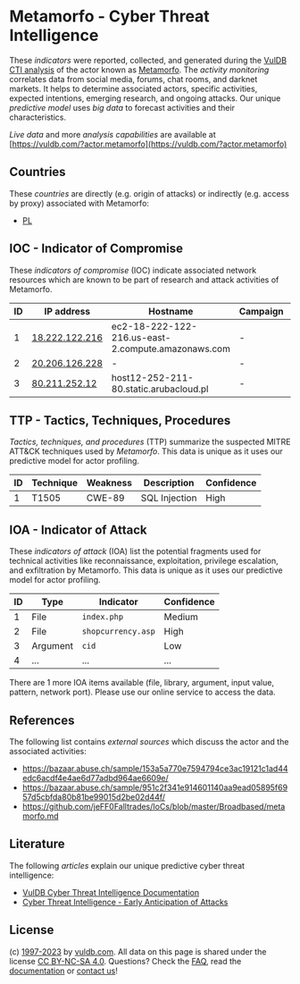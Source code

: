 # Metamorfo - Cyber Threat Intelligence

These _indicators_ were reported, collected, and generated during the [VulDB CTI analysis](https://vuldb.com/?kb.cti) of the actor known as [Metamorfo](https://vuldb.com/?actor.metamorfo). The _activity monitoring_ correlates data from social media, forums, chat rooms, and darknet markets. It helps to determine associated actors, specific activities, expected intentions, emerging research, and ongoing attacks. Our unique _predictive model_ uses _big data_ to forecast activities and their characteristics.

_Live data_ and more _analysis capabilities_ are available at [https://vuldb.com/?actor.metamorfo](https://vuldb.com/?actor.metamorfo)

## Countries

These _countries_ are directly (e.g. origin of attacks) or indirectly (e.g. access by proxy) associated with Metamorfo:

* [PL](https://vuldb.com/?country.pl)

## IOC - Indicator of Compromise

These _indicators of compromise_ (IOC) indicate associated network resources which are known to be part of research and attack activities of Metamorfo.

ID | IP address | Hostname | Campaign | Confidence
-- | ---------- | -------- | -------- | ----------
1 | [18.222.122.216](https://vuldb.com/?ip.18.222.122.216) | ec2-18-222-122-216.us-east-2.compute.amazonaws.com | - | Medium
2 | [20.206.126.228](https://vuldb.com/?ip.20.206.126.228) | - | - | High
3 | [80.211.252.12](https://vuldb.com/?ip.80.211.252.12) | host12-252-211-80.static.arubacloud.pl | - | High

## TTP - Tactics, Techniques, Procedures

_Tactics, techniques, and procedures_ (TTP) summarize the suspected MITRE ATT&CK techniques used by _Metamorfo_. This data is unique as it uses our predictive model for actor profiling.

ID | Technique | Weakness | Description | Confidence
-- | --------- | -------- | ----------- | ----------
1 | T1505 | CWE-89 | SQL Injection | High

## IOA - Indicator of Attack

These _indicators of attack_ (IOA) list the potential fragments used for technical activities like reconnaissance, exploitation, privilege escalation, and exfiltration by Metamorfo. This data is unique as it uses our predictive model for actor profiling.

ID | Type | Indicator | Confidence
-- | ---- | --------- | ----------
1 | File | `index.php` | Medium
2 | File | `shopcurrency.asp` | High
3 | Argument | `cid` | Low
4 | ... | ... | ...

There are 1 more IOA items available (file, library, argument, input value, pattern, network port). Please use our online service to access the data.

## References

The following list contains _external sources_ which discuss the actor and the associated activities:

* https://bazaar.abuse.ch/sample/153a5a770e7594794ce3ac19121c1ad44edc6acdf4e4ae6d77adbd964ae6609e/
* https://bazaar.abuse.ch/sample/951c2f341e914601140aa9ead05895f6957d5cbfda80b81be99015d2be02d44f/
* https://github.com/jeFF0Falltrades/IoCs/blob/master/Broadbased/metamorfo.md

## Literature

The following _articles_ explain our unique predictive cyber threat intelligence:

* [VulDB Cyber Threat Intelligence Documentation](https://vuldb.com/?kb.cti)
* [Cyber Threat Intelligence - Early Anticipation of Attacks](https://www.scip.ch/en/?labs.20201022)

## License

(c) [1997-2023](https://vuldb.com/?kb.changelog) by [vuldb.com](https://vuldb.com/?kb.about). All data on this page is shared under the license [CC BY-NC-SA 4.0](https://creativecommons.org/licenses/by-nc-sa/4.0/). Questions? Check the [FAQ](https://vuldb.com/?kb.faq), read the [documentation](https://vuldb.com/?kb) or [contact us](https://vuldb.com/?contact)!
